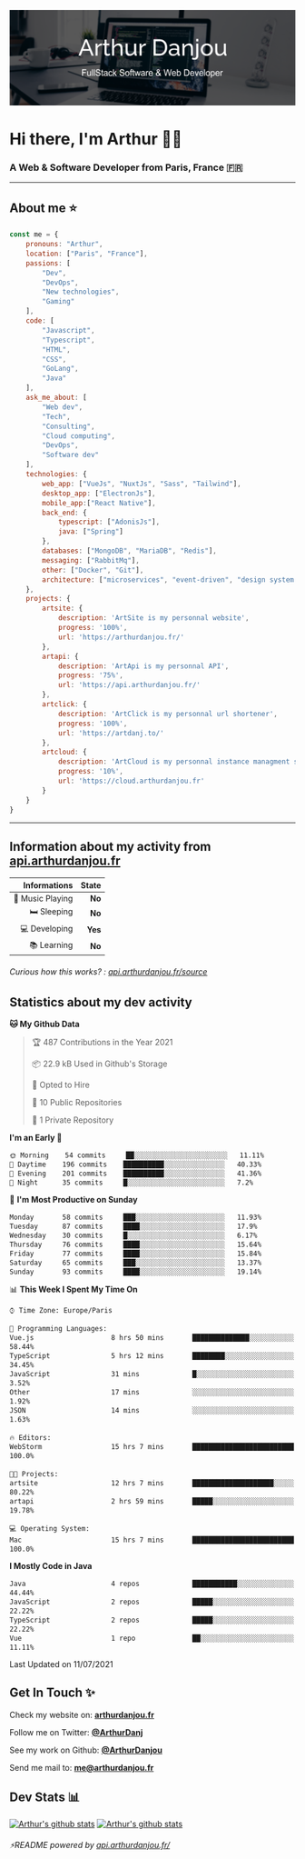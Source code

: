 ![Banner](./assets/Banner.png)

# Hi there, I'm Arthur 🙋‍♂️
### A Web & Software Developer from Paris, France 🇫🇷

---
## About me ⭐

```javascript
const me = {
    pronouns: "Arthur", 
    location: ["Paris", "France"],
    passions: [
        "Dev", 
        "DevOps", 
        "New technologies",
        "Gaming"
    ],
    code: [
        "Javascript", 
        "Typescript", 
        "HTML", 
        "CSS", 
        "GoLang", 
        "Java"
    ],
    ask_me_about: [
        "Web dev", 
        "Tech", 
        "Consulting", 
        "Cloud computing", 
        "DevOps",
        "Software dev"
    ],
    technologies: {
        web_app: ["VueJs", "NuxtJs", "Sass", "Tailwind"],
        desktop_app: ["ElectronJs"],
        mobile_app:["React Native"],
        back_end: {
            typescript: ["AdonisJs"],
            java: ["Spring"]
        },
        databases: ["MongoDB", "MariaDB", "Redis"],
        messaging: ["RabbitMq"],
        other: ["Docker", "Git"],
        architecture: ["microservices", "event-driven", "design system pattern"],
    },
    projects: {
        artsite: {
            description: 'ArtSite is my personnal website',
            progress: '100%',
            url: 'https://arthurdanjou.fr/'
        },
        artapi: {
            description: 'ArtApi is my personnal API',
            progress: '75%',
            url: 'https://api.arthurdanjou.fr/'
        },
        artclick: {
            description: 'ArtClick is my personnal url shortener',
            progress: '100%',
            url: 'https://artdanj.to/'
        },
        artcloud: {
            description: 'ArtCloud is my personnal instance managment system',
            progress: '10%',
            url: 'https://cloud.arthurdanjou.fr'
        }
    }
}
```
---

## Information about my activity from [api.arthurdanjou.fr](https://api.arthurdanjou.fr)

| Informations                 |   State |
| ---------------------------: | ------: |
| :musical_note: Music Playing |  **No** |
|               :bed: Sleeping |  **No** |
|        :computer: Developing |  **Yes** |
|             :books: Learning |  **No** |

###### Curious how this works? : [api.arthurdanjou.fr/source](https://api.arthurdanjou.fr/source)

## Statistics about my dev activity

<!--START_SECTION:waka-->
**🐱 My Github Data** 

> 🏆 487 Contributions in the Year 2021
 > 
> 📦 22.9 kB Used in Github's Storage 
 > 
> 💼 Opted to Hire
 > 
> 📜 10 Public Repositories 
 > 
> 🔑 1 Private Repository 
 > 
**I'm an Early 🐤** 

```text
🌞 Morning    54 commits     ██░░░░░░░░░░░░░░░░░░░░░░░   11.11% 
🌆 Daytime    196 commits    ██████████░░░░░░░░░░░░░░░   40.33% 
🌃 Evening    201 commits    ██████████░░░░░░░░░░░░░░░   41.36% 
🌙 Night      35 commits     █░░░░░░░░░░░░░░░░░░░░░░░░   7.2%

```
📅 **I'm Most Productive on Sunday** 

```text
Monday       58 commits     ███░░░░░░░░░░░░░░░░░░░░░░   11.93% 
Tuesday      87 commits     ████░░░░░░░░░░░░░░░░░░░░░   17.9% 
Wednesday    30 commits     █░░░░░░░░░░░░░░░░░░░░░░░░   6.17% 
Thursday     76 commits     ████░░░░░░░░░░░░░░░░░░░░░   15.64% 
Friday       77 commits     ████░░░░░░░░░░░░░░░░░░░░░   15.84% 
Saturday     65 commits     ███░░░░░░░░░░░░░░░░░░░░░░   13.37% 
Sunday       93 commits     ████░░░░░░░░░░░░░░░░░░░░░   19.14%

```


📊 **This Week I Spent My Time On** 

```text
⌚︎ Time Zone: Europe/Paris

💬 Programming Languages: 
Vue.js                   8 hrs 50 mins       ██████████████░░░░░░░░░░░   58.44% 
TypeScript               5 hrs 12 mins       ████████░░░░░░░░░░░░░░░░░   34.45% 
JavaScript               31 mins             █░░░░░░░░░░░░░░░░░░░░░░░░   3.52% 
Other                    17 mins             ░░░░░░░░░░░░░░░░░░░░░░░░░   1.92% 
JSON                     14 mins             ░░░░░░░░░░░░░░░░░░░░░░░░░   1.63%

🔥 Editors: 
WebStorm                 15 hrs 7 mins       █████████████████████████   100.0%

🐱‍💻 Projects: 
artsite                  12 hrs 7 mins       ████████████████████░░░░░   80.22% 
artapi                   2 hrs 59 mins       █████░░░░░░░░░░░░░░░░░░░░   19.78%

💻 Operating System: 
Mac                      15 hrs 7 mins       █████████████████████████   100.0%

```

**I Mostly Code in Java** 

```text
Java                     4 repos             ███████████░░░░░░░░░░░░░░   44.44% 
JavaScript               2 repos             █████░░░░░░░░░░░░░░░░░░░░   22.22% 
TypeScript               2 repos             █████░░░░░░░░░░░░░░░░░░░░   22.22% 
Vue                      1 repo              ██░░░░░░░░░░░░░░░░░░░░░░░   11.11%

```



 Last Updated on 11/07/2021
<!--END_SECTION:waka-->

## Get In Touch ✨
Check my website on: [**arthurdanjou.fr**](https://arthurdanjou.fr)

Follow me on Twitter: [**@ArthurDanj**](https://twitter.com/ArthurDanj)

See my work on Github: [**@ArthurDanjou**](https://github.com/ArthurDanjou)

Send me mail to: [**me@arthurdanjou.fr**](mailto:me@arthurdanjou.fr)

## Dev Stats 📊

[![Arthur's github stats](https://github-readme-stats.vercel.app/api?count_private=true&show_icons=true&theme=dracula&username=arthurdanjou)](https://github.com/anuraghazra/github-readme-stats)
[![Arthur's github stats](https://github-readme-stats.vercel.app/api/top-langs/?count_private=true&show_icons=true&theme=dracula&username=arthurdanjou&layout=compact)](https://github.com/anuraghazra/github-readme-stats)

###### ⚡README powered by [api.arthurdanjou.fr/](https://api.arthurdanjou.fr)
